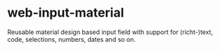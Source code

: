 # web-input-material
Reusable material design based input field with support for (richt-)text, code, selections, numbers, dates and so on.
